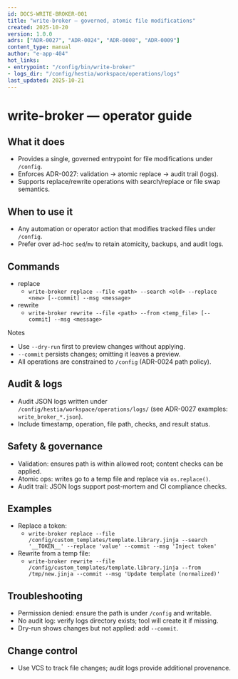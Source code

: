 ```yaml
---
id: DOCS-WRITE-BROKER-001
title: "write-broker — governed, atomic file modifications"
created: 2025-10-20
version: 1.0.0
adrs: ["ADR-0027", "ADR-0024", "ADR-0008", "ADR-0009"]
content_type: manual
author: "e-app-404"
hot_links:
- entrypoint: "/config/bin/write-broker"
- logs_dir: "/config/hestia/workspace/operations/logs"
last_updated: 2025-10-21
---
```


# write-broker — operator guide

## What it does
- Provides a single, governed entrypoint for file modifications under `/config`.
- Enforces ADR-0027: validation → atomic replace → audit trail (logs).
- Supports replace/rewrite operations with search/replace or file swap semantics.

## When to use it
- Any automation or operator action that modifies tracked files under `/config`.
- Prefer over ad-hoc `sed`/`mv` to retain atomicity, backups, and audit logs.

## Commands
- replace
  - `write-broker replace --file <path> --search <old> --replace <new> [--commit] --msg <message>`
- rewrite
  - `write-broker rewrite --file <path> --from <temp_file> [--commit] --msg <message>`

Notes
- Use `--dry-run` first to preview changes without applying.
- `--commit` persists changes; omitting it leaves a preview.
- All operations are constrained to `/config` (ADR-0024 path policy).

## Audit & logs
- Audit JSON logs written under `/config/hestia/workspace/operations/logs/` (see ADR-0027 examples: `write_broker_*.json`).
- Include timestamp, operation, file path, checks, and result status.

## Safety & governance
- Validation: ensures path is within allowed root; content checks can be applied.
- Atomic ops: writes go to a temp file and replace via `os.replace()`.
- Audit trail: JSON logs support post-mortem and CI compliance checks.

## Examples
- Replace a token:
  - `write-broker replace --file /config/custom_templates/template.library.jinja --search '__TOKEN__' --replace 'value' --commit --msg 'Inject token'`
- Rewrite from a temp file:
  - `write-broker rewrite --file /config/custom_templates/template.library.jinja --from /tmp/new.jinja --commit --msg 'Update template (normalized)'`

## Troubleshooting
- Permission denied: ensure the path is under `/config` and writable.
- No audit log: verify logs directory exists; tool will create it if missing.
- Dry-run shows changes but not applied: add `--commit`.

## Change control
- Use VCS to track file changes; audit logs provide additional provenance.
